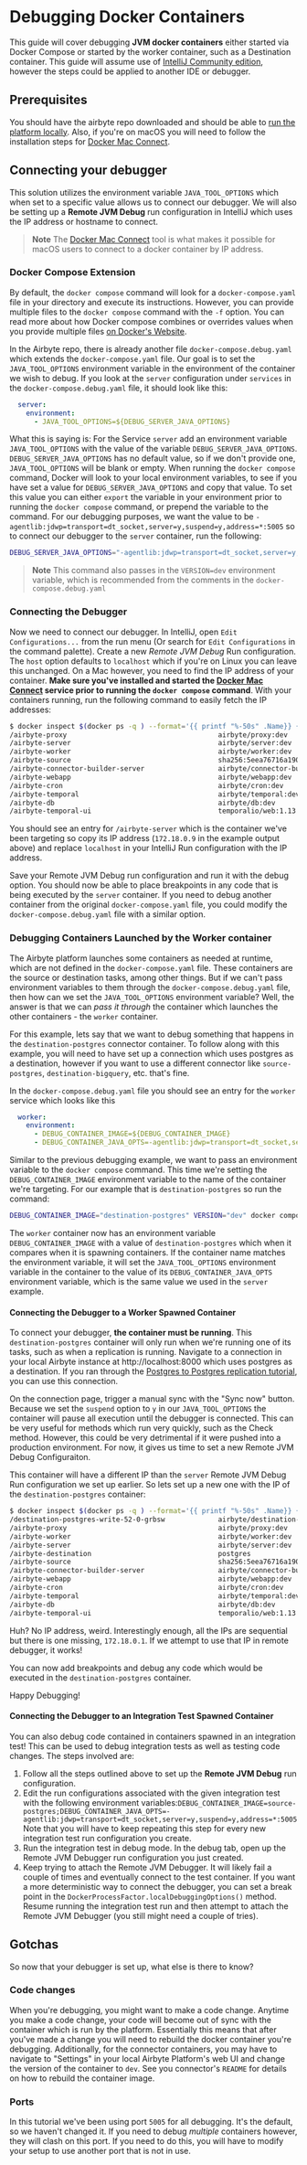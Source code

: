 # Debugging Docker Containers
This guide will cover debugging **JVM docker containers** either started via Docker Compose or started by the
worker container, such as a Destination container. This guide will assume use of [IntelliJ Community edition](https://www.jetbrains.com/idea/),
however the steps could be applied to another IDE or debugger.

## Prerequisites
You should have the airbyte repo downloaded and should be able to [run the platform locally](https://docs.airbyte.com/deploying-airbyte/local-deployment).
Also, if you're on macOS you will need to follow the installation steps for [Docker Mac Connect](https://github.com/chipmk/docker-mac-net-connect).

## Connecting your debugger
This solution utilizes the environment variable `JAVA_TOOL_OPTIONS` which when set to a specific value allows us to connect our debugger. 
We will also be setting up a **Remote JVM Debug** run configuration in IntelliJ which uses the IP address or hostname to connect.

> **Note**
> The [Docker Mac Connect](https://github.com/chipmk/docker-mac-net-connect) tool is what makes it possible for macOS users to connect to a docker container
> by IP address.

### Docker Compose Extension
By default, the `docker compose` command will look for a `docker-compose.yaml` file in your directory and execute its instructions. However, you can 
provide multiple files to the `docker compose` command with the `-f` option. You can read more about how Docker compose combines or overrides values when
you provide multiple files [on Docker's Website](https://docs.docker.com/compose/extends/).

In the Airbyte repo, there is already another file `docker-compose.debug.yaml` which extends the `docker-compose.yaml` file. Our goal is to set the  
`JAVA_TOOL_OPTIONS` environment variable in the environment of the container we wish to debug. If you look at the `server` configuration under `services`
in the `docker-compose.debug.yaml` file, it should look like this:
```yaml
  server:
    environment:
      - JAVA_TOOL_OPTIONS=${DEBUG_SERVER_JAVA_OPTIONS}
```
What this is saying is: For the Service `server` add an environment variable `JAVA_TOOL_OPTIONS` with the value of the variable `DEBUG_SERVER_JAVA_OPTIONS`.
`DEBUG_SERVER_JAVA_OPTIONS` has no default value, so if we don't provide one, `JAVA_TOOL_OPTIONS` will be blank or empty. When running the `docker compose` command,
Docker will look to your local environment variables, to see if you have set a value for `DEBUG_SERVER_JAVA_OPTIONS` and copy that value. To set this value
you can either `export` the variable in your environment prior to running the `docker compose` command, or prepend the variable to the command. For our debugging purposes,
we want the value to be `-agentlib:jdwp=transport=dt_socket,server=y,suspend=y,address=*:5005` so to connect our debugger to the `server` container, run the following:

```bash
DEBUG_SERVER_JAVA_OPTIONS="-agentlib:jdwp=transport=dt_socket,server=y,suspend=y,address=*:5005" VERSION="dev" docker compose -f docker-compose.yaml -f docker-compose.debug.yaml up
```

> **Note**
> This command also passes in the `VERSION=dev` environment variable, which is recommended from the comments in the `docker-compose.debug.yaml`

### Connecting the Debugger
Now we need to connect our debugger. In IntelliJ, open `Edit Configurations...` from the run menu (Or search for `Edit Configurations` in the command palette).
Create a new *Remote JVM Debug* Run configuration. The `host` option defaults to `localhost` which if you're on Linux you can leave this unchanged. 
On a Mac however, you need to find the IP address of your container. **Make sure you've installed and started the [Docker Mac Connect](https://github.com/chipmk/docker-mac-net-connect)
service prior to running the `docker compose` command**. With your containers running, run the following command to easily fetch the IP addresses:

```bash
$ docker inspect $(docker ps -q ) --format='{{ printf "%-50s" .Name}} {{printf "%-50s" .Config.Image}} {{range .NetworkSettings.Networks}}{{.IPAddress}}{{end}}'
/airbyte-proxy                                     airbyte/proxy:dev                                  172.18.0.10172.19.0.4
/airbyte-server                                    airbyte/server:dev                                 172.18.0.9
/airbyte-worker                                    airbyte/worker:dev                                 172.18.0.8
/airbyte-source                                    sha256:5eea76716a190d10fd866f5ac6498c8306382f55c6d910231d37a749ad305960 172.17.0.2
/airbyte-connector-builder-server                  airbyte/connector-builder-server:dev               172.18.0.6
/airbyte-webapp                                    airbyte/webapp:dev                                 172.18.0.7
/airbyte-cron                                      airbyte/cron:dev                                   172.18.0.5
/airbyte-temporal                                  airbyte/temporal:dev                               172.18.0.2
/airbyte-db                                        airbyte/db:dev                                     172.18.0.4172.19.0.3
/airbyte-temporal-ui                               temporalio/web:1.13.0                              172.18.0.3172.19.0.2
```
You should see an entry for `/airbyte-server` which is the container we've been targeting so copy its IP address (`172.18.0.9` in the example output above)
and replace `localhost` in your IntelliJ Run configuration with the IP address.

Save your Remote JVM Debug run configuration and run it with the debug option. You should now be able to place breakpoints in any code that is being executed by the 
`server` container. If you need to debug another container from the original `docker-compose.yaml` file, you could modify the `docker-compose.debug.yaml` file with a similar option.

### Debugging Containers Launched by the Worker container
The Airbyte platform launches some containers as needed at runtime, which are not defined in the `docker-compose.yaml` file. These containers are the source or destination
tasks, among other things. But if we can't pass environment variables to them through the `docker-compose.debug.yaml` file, then how can we set the
`JAVA_TOOL_OPTIONS` environment variable? Well, the answer is that we can *pass it through* the container which launches the other containers - the `worker` container.

For this example, lets say that we want to debug something that happens in the `destination-postgres` connector container. To follow along with this example, you will
need to have set up a connection which uses postgres as a destination, however if you want to use a different connector like `source-postgres`, `destination-bigquery`, etc. that's fine.

In the `docker-compose.debug.yaml` file you should see an entry for the `worker` service which looks like this
```yaml
  worker:
    environment:
      - DEBUG_CONTAINER_IMAGE=${DEBUG_CONTAINER_IMAGE}
      - DEBUG_CONTAINER_JAVA_OPTS=-agentlib:jdwp=transport=dt_socket,server=y,suspend=y,address=*:5005
```
Similar to the previous debugging example, we want to pass an environment variable to the `docker compose` command. This time we're setting the 
`DEBUG_CONTAINER_IMAGE` environment variable to the name of the container we're targeting. For our example that is `destination-postgres` so run the command:
```bash
DEBUG_CONTAINER_IMAGE="destination-postgres" VERSION="dev" docker compose -f docker-compose.yaml -f docker-compose.debug.yaml up
```
The `worker` container now has an environment variable `DEBUG_CONTAINER_IMAGE` with a value of `destination-postgres` which when it compares when it is
spawning containers. If the container name matches the environment variable, it will set the `JAVA_TOOL_OPTIONS` environment variable in the container to
the value of its `DEBUG_CONTAINER_JAVA_OPTS` environment variable, which is the same value we used in the `server` example.

#### Connecting the Debugger to a Worker Spawned Container
To connect your debugger, **the container must be running**. This `destination-postgres` container will only run when we're running one of its tasks, 
such as when a replication is running. Navigate to a connection in your local Airbyte instance at http://localhost:8000 which uses postgres as a destination.
If you ran through the [Postgres to Postgres replication tutorial](https://airbyte.com/tutorials/postgres-replication), you can use this connection.

On the connection page, trigger a manual sync with the "Sync now" button. Because we set the `suspend` option to `y` in our `JAVA_TOOL_OPTIONS` the 
container will pause all execution until the debugger is connected. This can be very useful for methods which run very quickly, such as the Check method.
However, this could be very detrimental if it were pushed into a production environment. For now, it gives us time to set a new Remote JVM Debug Configuraiton. 

This container will have a different IP than the `server` Remote JVM Debug Run configuration we set up earlier. So lets set up a new one with the IP of 
the `destination-postgres` container:

```bash
$ docker inspect $(docker ps -q ) --format='{{ printf "%-50s" .Name}} {{printf "%-50s" .Config.Image}} {{range .NetworkSettings.Networks}}{{.IPAddress}}{{end}}'
/destination-postgres-write-52-0-grbsw             airbyte/destination-postgres:0.3.26                
/airbyte-proxy                                     airbyte/proxy:dev                                  172.18.0.10172.19.0.4
/airbyte-worker                                    airbyte/worker:dev                                 172.18.0.8
/airbyte-server                                    airbyte/server:dev                                 172.18.0.9
/airbyte-destination                               postgres                                           172.17.0.3
/airbyte-source                                    sha256:5eea76716a190d10fd866f5ac6498c8306382f55c6d910231d37a749ad305960 172.17.0.2
/airbyte-connector-builder-server                  airbyte/connector-builder-server:dev               172.18.0.6
/airbyte-webapp                                    airbyte/webapp:dev                                 172.18.0.7
/airbyte-cron                                      airbyte/cron:dev                                   172.18.0.5
/airbyte-temporal                                  airbyte/temporal:dev                               172.18.0.3
/airbyte-db                                        airbyte/db:dev                                     172.18.0.2172.19.0.3
/airbyte-temporal-ui                               temporalio/web:1.13.0                              172.18.0.4172.19.0.2
```

Huh? No IP address, weird. Interestingly enough, all the IPs are sequential but there is one missing, `172.18.0.1`. If we attempt to use that IP in remote debugger, it works!

You can now add breakpoints and debug any code which would be executed in the `destination-postgres` container.

Happy Debugging!

#### Connecting the Debugger to an Integration Test Spawned Container
You can also debug code contained in containers spawned in an integration test! This can be used to debug integration tests as well as testing code changes. 
The steps involved are: 
1. Follow all the steps outlined above to set up the **Remote JVM Debug** run configuration.
2. Edit the run configurations associated with the given integration test with the following environment variables:`DEBUG_CONTAINER_IMAGE=source-postgres;DEBUG_CONTAINER_JAVA_OPTS=-agentlib:jdwp=transport=dt_socket,server=y,suspend=y,address=*:5005`
Note that you will have to keep repeating this step for every new integration test run configuration you create. 
3. Run the integration test in debug mode. In the debug tab, open up the Remote JVM Debugger run configuration you just created. 
4. Keep trying to attach the Remote JVM Debugger. It will likely fail a couple of times and eventually connect to the test container. If you want a more
deterministic way to connect the debugger, you can set a break point in the `DockerProcessFactor.localDebuggingOptions()` method. Resume running the integration test run and
then attempt to attach the Remote JVM Debugger (you still might need a couple of tries).


## Gotchas
So now that your debugger is set up, what else is there to know?

### Code changes
When you're debugging, you might want to make a code change. Anytime you make a code change, your code will become out of sync with the container which is run by the platform.
Essentially this means that after you've made a change you will need to rebuild the docker container you're debugging. Additionally, for the connector containers, you may have to navigate to
"Settings" in your local Airbyte Platform's web UI and change the version of the container to `dev`. See you connector's `README` for details on how to rebuild the container image.

### Ports
In this tutorial we've been using port `5005` for all debugging. It's the default, so we haven't changed it. If you need to debug *multiple* containers however, they will clash on this port.
If you need to do this, you will have to modify your setup to use another port that is not in use.
